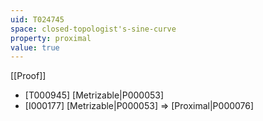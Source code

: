 ```yaml
---
uid: T024745
space: closed-topologist's-sine-curve
property: proximal
value: true
---
```

[[Proof]]

* [T000945] [Metrizable|P000053]
* [I000177] [Metrizable|P000053] => [Proximal|P000076]

